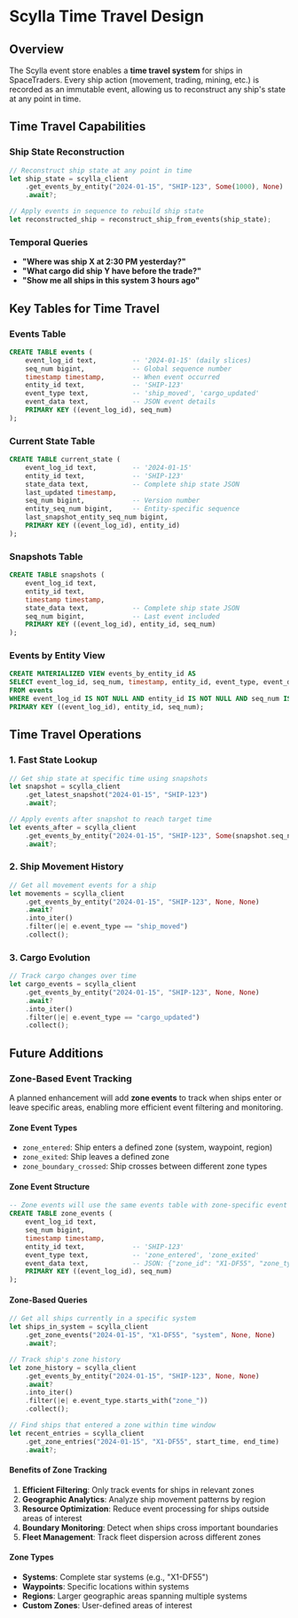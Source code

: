 # Scylla Time Travel Design

## Overview

The Scylla event store enables a **time travel system** for ships in SpaceTraders. Every ship action (movement, trading, mining, etc.) is recorded as an immutable event, allowing us to reconstruct any ship's state at any point in time.

## Time Travel Capabilities

### Ship State Reconstruction
```rust
// Reconstruct ship state at any point in time
let ship_state = scylla_client
    .get_events_by_entity("2024-01-15", "SHIP-123", Some(1000), None)
    .await?;

// Apply events in sequence to rebuild ship state
let reconstructed_ship = reconstruct_ship_from_events(ship_state);
```

### Temporal Queries
- **"Where was ship X at 2:30 PM yesterday?"**
- **"What cargo did ship Y have before the trade?"**
- **"Show me all ships in this system 3 hours ago"**

## Key Tables for Time Travel

### Events Table
```sql
CREATE TABLE events (
    event_log_id text,         -- '2024-01-15' (daily slices)
    seq_num bigint,            -- Global sequence number
    timestamp timestamp,       -- When event occurred
    entity_id text,            -- 'SHIP-123'
    event_type text,           -- 'ship_moved', 'cargo_updated'
    event_data text,           -- JSON event details
    PRIMARY KEY ((event_log_id), seq_num)
);
```

### Current State Table
```sql
CREATE TABLE current_state (
    event_log_id text,         -- '2024-01-15'
    entity_id text,            -- 'SHIP-123'
    state_data text,           -- Complete ship state JSON
    last_updated timestamp,
    seq_num bigint,            -- Version number
    entity_seq_num bigint,     -- Entity-specific sequence
    last_snapshot_entity_seq_num bigint,
    PRIMARY KEY ((event_log_id), entity_id)
);
```

### Snapshots Table
```sql
CREATE TABLE snapshots (
    event_log_id text,
    entity_id text,
    timestamp timestamp,
    state_data text,           -- Complete ship state JSON
    seq_num bigint,            -- Last event included
    PRIMARY KEY ((event_log_id), entity_id, seq_num)
);
```

### Events by Entity View
```sql
CREATE MATERIALIZED VIEW events_by_entity_id AS
SELECT event_log_id, seq_num, timestamp, entity_id, event_type, event_data
FROM events
WHERE event_log_id IS NOT NULL AND entity_id IS NOT NULL AND seq_num IS NOT NULL
PRIMARY KEY ((event_log_id), entity_id, seq_num);
```

## Time Travel Operations

### 1. Fast State Lookup
```rust
// Get ship state at specific time using snapshots
let snapshot = scylla_client
    .get_latest_snapshot("2024-01-15", "SHIP-123")
    .await?;

// Apply events after snapshot to reach target time
let events_after = scylla_client
    .get_events_by_entity("2024-01-15", "SHIP-123", Some(snapshot.seq_num), None)
    .await?;
```

### 2. Ship Movement History
```rust
// Get all movement events for a ship
let movements = scylla_client
    .get_events_by_entity("2024-01-15", "SHIP-123", None, None)
    .await?
    .into_iter()
    .filter(|e| e.event_type == "ship_moved")
    .collect();
```

### 3. Cargo Evolution
```rust
// Track cargo changes over time
let cargo_events = scylla_client
    .get_events_by_entity("2024-01-15", "SHIP-123", None, None)
    .await?
    .into_iter()
    .filter(|e| e.event_type == "cargo_updated")
    .collect();
```

## Future Additions

### Zone-Based Event Tracking

A planned enhancement will add **zone events** to track when ships enter or leave specific areas, enabling more efficient event filtering and monitoring.

#### Zone Event Types
- `zone_entered`: Ship enters a defined zone (system, waypoint, region)
- `zone_exited`: Ship leaves a defined zone
- `zone_boundary_crossed`: Ship crosses between different zone types

#### Zone Event Structure
```sql
-- Zone events will use the same events table with zone-specific event types
CREATE TABLE zone_events (
    event_log_id text,
    seq_num bigint,
    timestamp timestamp,
    entity_id text,            -- 'SHIP-123'
    event_type text,           -- 'zone_entered', 'zone_exited'
    event_data text,           -- JSON: {"zone_id": "X1-DF55", "zone_type": "system"}
    PRIMARY KEY ((event_log_id), seq_num)
);
```

#### Zone-Based Queries
```rust
// Get all ships currently in a specific system
let ships_in_system = scylla_client
    .get_zone_events("2024-01-15", "X1-DF55", "system", None, None)
    .await?;

// Track ship's zone history
let zone_history = scylla_client
    .get_events_by_entity("2024-01-15", "SHIP-123", None, None)
    .await?
    .into_iter()
    .filter(|e| e.event_type.starts_with("zone_"))
    .collect();

// Find ships that entered a zone within time window
let recent_entries = scylla_client
    .get_zone_entries("2024-01-15", "X1-DF55", start_time, end_time)
    .await?;
```

#### Benefits of Zone Tracking
1. **Efficient Filtering**: Only track events for ships in relevant zones
2. **Geographic Analytics**: Analyze ship movement patterns by region
3. **Resource Optimization**: Reduce event processing for ships outside areas of interest
4. **Boundary Monitoring**: Detect when ships cross important boundaries
5. **Fleet Management**: Track fleet dispersion across different zones

#### Zone Types
- **Systems**: Complete star systems (e.g., "X1-DF55")
- **Waypoints**: Specific locations within systems
- **Regions**: Larger geographic areas spanning multiple systems
- **Custom Zones**: User-defined areas of interest
